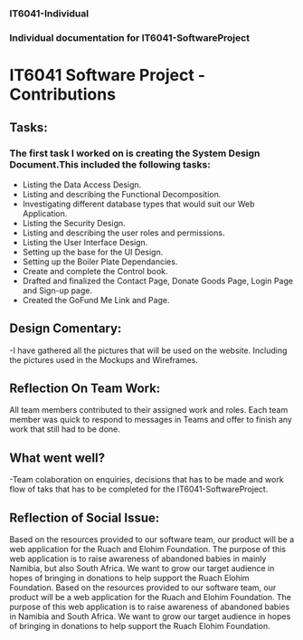 ### IT6041-Individual
### Individual documentation for IT6041-SoftwareProject

# IT6041 Software Project - Contributions

## Tasks:

### The first task I worked on is creating the System Design Document.This included the following tasks:

- Listing the Data Access Design.
- Listing and describing the Functional Decomposition.
- Investigating different database types that would suit our Web Application.
- Listing the Security Design.
- Listing and describing the user roles and permissions.
- Listing the User Interface Design.
- Setting up the base for the UI Design.
- Setting up the Boiler Plate Dependancies.
- Create and complete the Control book. 
- Drafted and finalized the Contact Page, Donate Goods Page, Login Page and Sign-up page. 
- Created the GoFund Me Link and Page. 



## Design Comentary:

-I have gathered all the pictures that will be used on the website. Including the pictures used in the Mockups and Wireframes. 


## Reflection On Team Work:

All team members contributed to their assigned work and roles.
Each team member was quick to respond to messages in Teams and offer to finish any work that still had to be done. 

## What went well?

-Team colaboration on enquiries, decisions that has to be made and work flow of taks that has to be completed for the IT6041-SoftwareProject.


## Reflection of Social Issue:

Based on the resources provided to our software team, our product will be a web application for the Ruach and Elohim Foundation. 
The purpose of this web application is to raise awareness of abandoned babies in mainly Namibia, but also South Africa. 
We want to grow our target audience in hopes of bringing in donations to help support the Ruach Elohim Foundation. 
Based on the resources provided to our software team, our product will be a web application for the Ruach and Elohim Foundation. 
The purpose of this web application is to raise awareness of abandoned babies in Namibia and South Africa. 
We want to grow our target audience in hopes of bringing in donations to help support the Ruach Elohim Foundation. 







